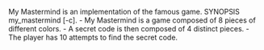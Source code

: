 My Mastermind is an implementation of the famous game. SYNOPSIS my_mastermind [-c]. 
    - My Mastermind is a game composed of 8 pieces of different colors. 
    - A secret code is then composed of 4 distinct pieces. 
    - The player has 10 attempts to find the secret code.